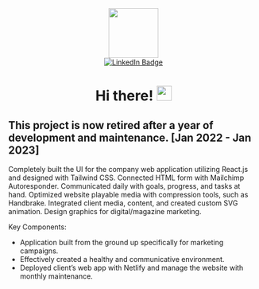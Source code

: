 <div id="header" align="center">
  <img src="https://media.giphy.com/media/M9gbBd9nbDrOTu1Mqx/giphy.gif" width="100"/>
</div>
<div id="badges" align="center">
  <a href="https://www.linkedin.com/in/christopher-force-dev/">
    <img src="https://img.shields.io/badge/LinkedIn-blue?style=for-the-badge&logo=linkedin&logoColor=white" alt="LinkedIn Badge"/>
  </a>
</div>
<h1 align="center">
  Hi there!
  <img src="https://media.giphy.com/media/hvRJCLFzcasrR4ia7z/giphy.gif" width="30"/>
</h1>
<h2>This project is now retired after a year of development and maintenance. [Jan 2022 - Jan 2023]</h2>
<div>
  <p>Completely built the UI for the company web application utilizing React.js and designed with Tailwind CSS. Connected HTML     form with Mailchimp Autoresponder. Communicated daily with goals, progress, and tasks at hand. Optimized website playable media with compression tools, such as Handbrake. Integrated client media, content, and created custom SVG animation. Design graphics for digital/magazine marketing.</p>

<p>Key Components:
  <ul>
<li>Application built from the ground up specifically for marketing campaigns. </li>
<li>Effectively created a healthy and communicative environment. </li>
<li>Deployed client’s web app with Netlify and manage the website with monthly maintenance.</li></ul></p>
</div>
